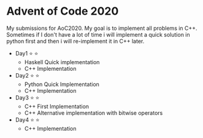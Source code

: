 # Advent of Code 2020

My submissions for AoC2020. My goal is to implement all problems in C++. Sometimes if I don't have a lot of time i will implement a quick solution in python first and then i will re-implement it in C++ later.

* Day1 :star: :star:
    * Haskell Quick implementation
    * C++ Implementation
* Day2 :star: :star:
    * Python Quick Implementation
    * C++ Implementation
* Day3 :star: :star:
    * C++ First Implementation
    * C++ Alternative implementation with bitwise operators
* Day4 :star: :star:
    * C++ Implementation